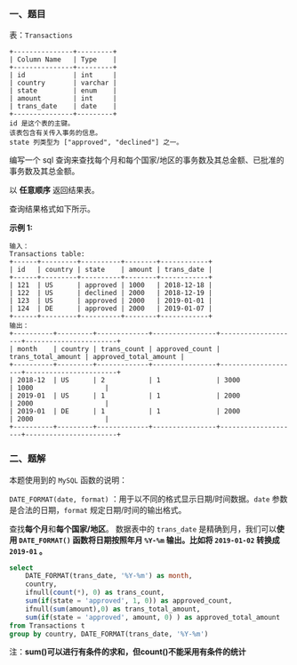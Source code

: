 ### 一、题目

表：`Transactions`

```
+---------------+---------+
| Column Name   | Type    |
+---------------+---------+
| id            | int     |
| country       | varchar |
| state         | enum    |
| amount        | int     |
| trans_date    | date    |
+---------------+---------+
id 是这个表的主键。
该表包含有关传入事务的信息。
state 列类型为 ["approved", "declined"] 之一。
```

编写一个 sql 查询来查找每个月和每个国家/地区的事务数及其总金额、已批准的事务数及其总金额。

以 **任意顺序** 返回结果表。

查询结果格式如下所示。

**示例 1:**

```
输入：
Transactions table:
+------+---------+----------+--------+------------+
| id   | country | state    | amount | trans_date |
+------+---------+----------+--------+------------+
| 121  | US      | approved | 1000   | 2018-12-18 |
| 122  | US      | declined | 2000   | 2018-12-19 |
| 123  | US      | approved | 2000   | 2019-01-01 |
| 124  | DE      | approved | 2000   | 2019-01-07 |
+------+---------+----------+--------+------------+
输出：
+----------+---------+-------------+----------------+--------------------+-----------------------+
| month    | country | trans_count | approved_count | trans_total_amount | approved_total_amount |
+----------+---------+-------------+----------------+--------------------+-----------------------+
| 2018-12  | US      | 2           | 1              | 3000               | 1000                  |
| 2019-01  | US      | 1           | 1              | 2000               | 2000                  |
| 2019-01  | DE      | 1           | 1              | 2000               | 2000                  |
+----------+---------+-------------+----------------+--------------------+-----------------------+
```

### 二、题解

本题使用到的 `MySQL` 函数的说明：

`DATE_FORMAT(date, format)` ：用于以不同的格式显示日期/时间数据。`date` 参数是合法的日期，`format` 规定日期/时间的输出格式。

查找**每个月**和**每个国家/地区**。 数据表中的 `trans_date` 是精确到月，我们可以**使用 `DATE_FORMAT()` 函数将日期按照年月 `%Y-%m` 输出。比如将 `2019-01-02` 转换成 `2019-01` 。**

```sql
select 
    DATE_FORMAT(trans_date, '%Y-%m') as month,
    country,
    ifnull(count(*), 0) as trans_count,
    sum(if(state = 'approved', 1, 0)) as approved_count,
    ifnull(sum(amount),0) as trans_total_amount,
    sum(if(state = 'approved', amount, 0) ) as approved_total_amount
from Transactions t
group by country, DATE_FORMAT(trans_date, '%Y-%m')
```

注：**sum()可以进行有条件的求和，但count()不能采用有条件的统计**
